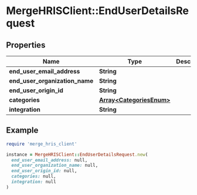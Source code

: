 # MergeHRISClient::EndUserDetailsRequest

## Properties

| Name | Type | Description | Notes |
| ---- | ---- | ----------- | ----- |
| **end_user_email_address** | **String** |  |  |
| **end_user_organization_name** | **String** |  |  |
| **end_user_origin_id** | **String** |  |  |
| **categories** | [**Array&lt;CategoriesEnum&gt;**](CategoriesEnum.md) |  | [optional] |
| **integration** | **String** |  | [optional] |

## Example

```ruby
require 'merge_hris_client'

instance = MergeHRISClient::EndUserDetailsRequest.new(
  end_user_email_address: null,
  end_user_organization_name: null,
  end_user_origin_id: null,
  categories: null,
  integration: null
)
```

